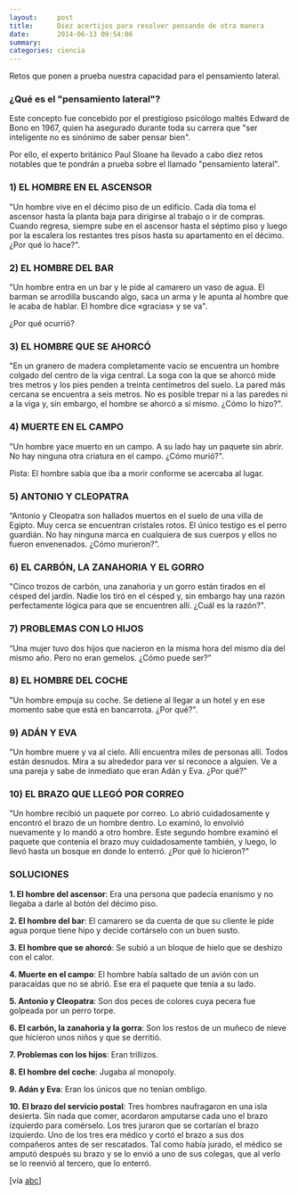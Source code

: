 ```yaml
---
layout:     post
title:      Diez acertijos para resolver pensando de otra manera
date:       2014-06-13 09:54:06
summary:    
categories: ciencia
---
```


Retos que ponen a prueba nuestra capacidad para el pensamiento lateral.

### ¿Qué es el "pensamiento lateral"?

Este concepto fue concebido por el prestigioso psicólogo maltés Edward de Bono en 1967, quien ha asegurado durante toda su carrera que "ser inteligente no es sinónimo de saber pensar bien".

Por ello, el experto británico Paul Sloane ha llevado a cabo diez retos notables que te pondrán a prueba sobre el llamado "pensamiento lateral". 

### 1) EL HOMBRE EN EL ASCENSOR

"Un hombre vive en el décimo piso de un edificio. Cada día toma el ascensor hasta la planta baja para dirigirse al trabajo o ir de compras. Cuando regresa, siempre sube en el ascensor hasta el séptimo piso y luego por la escalera los restantes tres pisos hasta su apartamento en el décimo. ¿Por qué lo hace?".

### 2) EL HOMBRE DEL BAR

"Un hombre entra en un bar y le pide al camarero un vaso de agua. El barman se arrodilla buscando algo, saca un arma y le apunta al hombre que le acaba de hablar. El hombre dice «gracias» y se va".

¿Por qué ocurrió?

### 3) EL HOMBRE QUE SE AHORCÓ

"En un granero de madera completamente vacío se encuentra un hombre colgado del centro de la viga central. La soga con la que se ahorcó mide tres metros y los pies penden a treinta centímetros del suelo. La pared más cercana se encuentra a seis metros. No es posible trepar ni a las paredes ni a la viga y, sin embargo, el hombre se ahorcó a sí mismo. ¿Cómo lo hizo?".

### 4) MUERTE EN EL CAMPO

"Un hombre yace muerto en un campo. A su lado hay un paquete sin abrir. No hay ninguna otra criatura en el campo. ¿Cómo murió?".

Pista: El hombre sabía que iba a morir conforme se acercaba al lugar.

### 5) ANTONIO Y CLEOPATRA

“Antonio y Cleopatra son hallados muertos en el suelo de una villa de Egipto. Muy cerca se encuentran cristales rotos. El único testigo es el perro guardián. No hay ninguna marca en cualquiera de sus cuerpos y ellos no fueron envenenados. ¿Cómo murieron?”.

### 6) EL CARBÓN, LA ZANAHORIA Y EL GORRO

"Cinco trozos de carbón, una zanahoria y un gorro están tirados en el césped del jardín. Nadie los tiró en el césped y, sin embargo hay una razón perfectamente lógica para que se encuentren allí. ¿Cuál es la razón?".

### 7) PROBLEMAS CON LO HIJOS

“Una mujer tuvo dos hijos que nacieron en la misma hora del mismo día del mismo año. Pero no eran gemelos. ¿Cómo puede ser?”

### 8) EL HOMBRE DEL COCHE

"Un hombre empuja su coche. Se detiene al llegar a un hotel y en ese momento sabe que está en bancarrota. ¿Por qué?".

### 9) ADÁN Y EVA

"Un hombre muere y va al cielo. Allí encuentra miles de personas allí. Todos están desnudos. Mira a su alrededor para ver si reconoce a alguien. Ve a una pareja y sabe de inmediato que eran Adán y Eva. ¿Por qué?"

### 10) EL BRAZO QUE LLEGÓ POR CORREO

"Un hombre recibió un paquete por correo. Lo abrió cuidadosamente y encontró el brazo de un hombre dentro. Lo examinó, lo envolvió nuevamente y lo mandó a otro hombre. Este segundo hombre examinó el paquete que contenía el brazo muy cuidadosamente también, y luego, lo llevó hasta un bosque en donde lo enterró. ¿Por qué lo hicieron?"


### SOLUCIONES

<strong>1. El hombre del ascensor</strong>: Era una persona que padecía enanismo y no llegaba a darle al botón del décimo piso.

<strong>2. El hombre del bar</strong>: El camarero se da cuenta de que su cliente le pide agua porque tiene hipo y decide cortárselo con un buen susto.

<strong>3. El hombre que se ahorcó</strong>: Se subió a un bloque de hielo que se deshizo con el calor.

<strong>4. Muerte en el campo</strong>: El hombre había saltado de un avión con un paracaídas que no se abrió. Ese era el paquete que tenía a su lado.

<strong>5. Antonio y Cleopatra</strong>: Son dos peces de colores cuya pecera fue golpeada por un perro torpe.

<strong>6. El carbón, la zanahoria y la gorra</strong>: Son los restos de un muñeco de nieve que hicieron unos niños y que se derritió.

<strong>7. Problemas con los hijos</strong>: Eran trillizos.

<strong>8. El hombre del coche</strong>: Jugaba al monopoly.

<strong>9. Adán y Eva</strong>: Eran los únicos que no tenían ombligo.

<strong>10. El brazo del servicio postal</strong>: Tres hombres naufragaron en una isla desierta. Sin nada que comer, acordaron amputarse cada uno el brazo izquierdo para comérselo. Los tres juraron que se cortarían el brazo izquierdo. Uno de los tres era médico y cortó el brazo a sus dos compañeros antes de ser rescatados. Tal como había jurado, el médico se amputó después su brazo y se lo envió a uno de sus colegas, que al verlo se lo reenvió al tercero, que lo enterró.

[vía <a href="http://www.abc.es/ciencia/20140613/abci-diez-acertijos-pensamiento-lateral-201406121409_1.html" target="_blank">abc</a>]
